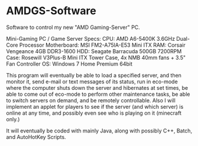 AMDGS-Software
==============

Software to control my new "AMD Gaming-Server" PC.

Mini-Gaming PC / Game Server Specs:
CPU: AMD A6-5400K 3.6GHz Dual-Core Processor
Motherboard: MSI FM2-A75IA-E53 Mini ITX
RAM: Corsair Vengeance 4GB DDR3-1600
HDD: Seagate Barracuda 500GB 7200RPM
Case: Rosewill V3Plus-B Mini ITX Tower Case, 4x NMB 40mm fans + 3.5" Fan Controller
OS: Windows 7 Home Premium 64bit

This program will eventually be able to load a specified server, and then monitor it, send e-mail or text messages of its status, run in eco-mode where the computer shuts down the server and hibernates at set times, be able to come out of eco-mode to perform other maintenance tasks, be able to switch servers on demand, and be remotely controllable. Also I will implement an applet for players to see if the server (and which server) is online at any time, and possibly even see who is playing on it (minecraft only.)

It will eventually be coded with mainly Java, along with possibly C++, Batch, and AutoHotKey Scripts.
